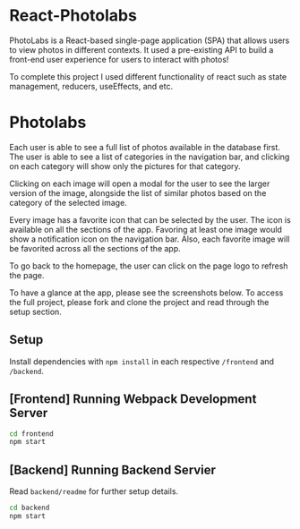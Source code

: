 # React-Photolabs
PhotoLabs is a React-based single-page application (SPA) that allows users to view photos in different contexts. It used a pre-existing API to build a front-end user experience for users to interact with photos!

To complete this project I used different functionality of react such as state management, reducers, useEffects, and etc.

# Photolabs

Each user is able to see a full list of photos available in the database first. The user is able to see a list of categories in the navigation bar, and clicking on each category will show only the pictures for that category. 

Clicking on each image will open a modal for the user to see the larger version of the image, alongside the list of similar photos based on the category of the selected image. 

Every image has a favorite icon that can be selected by the user. The icon is available on all the sections of the app. Favoring at least one image would show a notification icon on the navigation bar. Also, each favorite image will be favorited across all the sections of the app.

To go back to the homepage, the user can click on the page logo to refresh the page.

To have a glance at the app, please see the screenshots below. To access the full project, please fork and clone the project and read through the setup section.


## Setup

Install dependencies with `npm install` in each respective `/frontend` and `/backend`.

## [Frontend] Running Webpack Development Server

```sh
cd frontend
npm start
```

## [Backend] Running Backend Servier

Read `backend/readme` for further setup details.

```sh
cd backend
npm start
```
